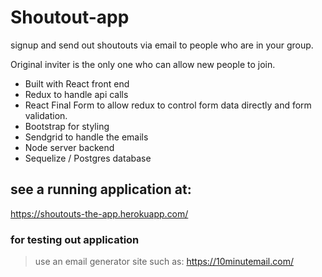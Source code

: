 # Shoutout-app

signup and send out shoutouts via email to people who are in your group.

Original inviter is the only one who can allow new people to join.

* Built with React front end
* Redux to handle api calls
* React Final Form to allow redux to control form data directly and form validation.
* Bootstrap for styling
* Sendgrid to handle the emails
* Node server backend
* Sequelize / Postgres database

## see a running application at:

https://shoutouts-the-app.herokuapp.com/

### for testing out application

> use an email generator site such as: https://10minutemail.com/
